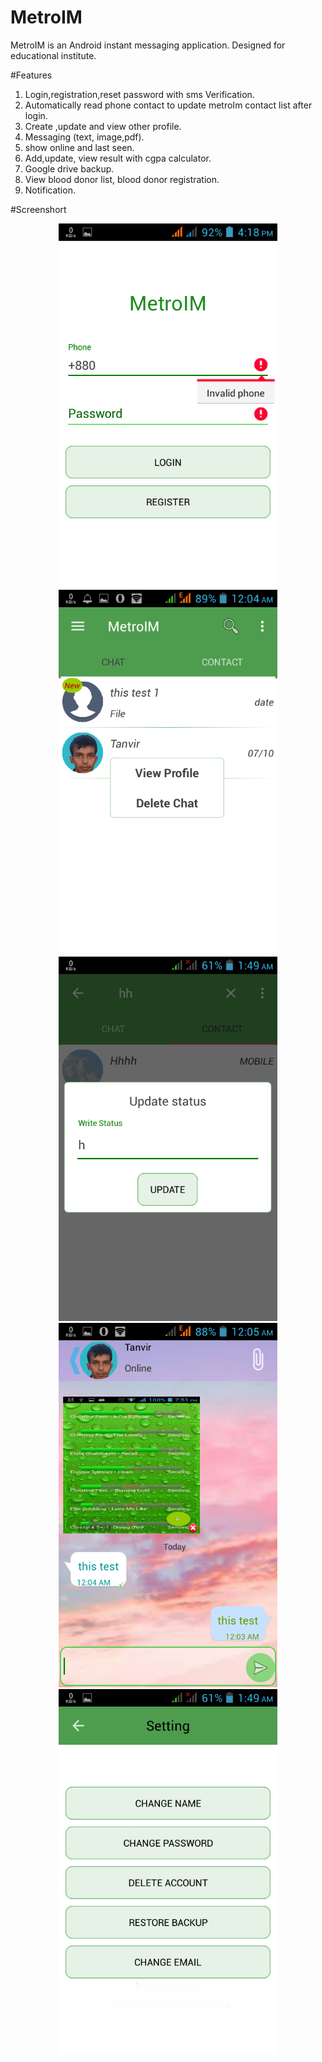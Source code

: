 # MetroIM
 MetroIM is an Android instant messaging application. Designed for educational institute.
 
 #Features
 1. Login,registration,reset password with sms Verification.
 2. Automatically read phone contact to update metroIm contact list after login.
 3. Create ,update and  view other profile.
 4. Messaging (text, image,pdf).
 5. show online and last seen.
 6. Add,update, view result with cgpa calculator.
 7. Google drive backup.
 8. View blood donor list, blood donor registration.
 9. Notification.
 
#Screenshort
<p align="center">
  <img src="https://github.com/AHTanvir/MetroIM/blob/master/screenshort/s1.png" width="350"/>
  <img src="https://github.com/AHTanvir/MetroIM/blob/master/screenshort/s2.png" width="350"/>
  <img src="https://github.com/AHTanvir/MetroIM/blob/master/screenshort/s3.png" width="350"/>
  <img src="https://github.com/AHTanvir/MetroIM/blob/master/screenshort/s4.png" width="350"/>
  <img src="https://github.com/AHTanvir/MetroIM/blob/master/screenshort/s5.png" width="350"/>

</p>
